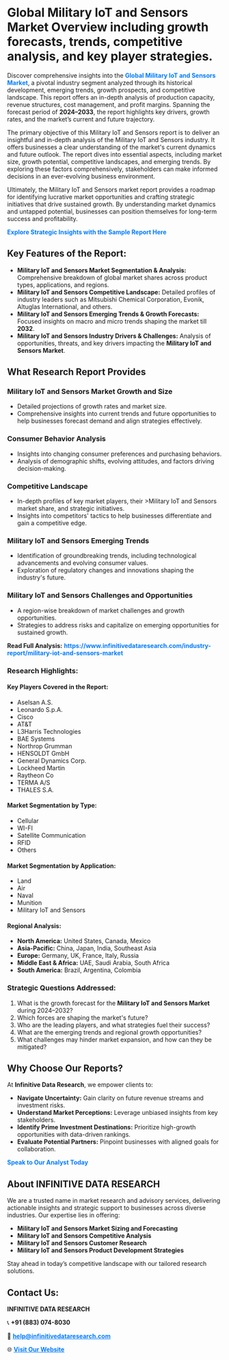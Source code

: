 <h1>Global Military IoT and Sensors Market Overview including growth forecasts, trends, competitive analysis, and key player strategies.</h1>
<p>
Discover comprehensive insights into the 
<a href="https://www.infinitivedataresearch.com/industry-report/military-iot-and-sensors-market" rel="dofollow" style="color: #007BFF; text-decoration: none;"><strong>Global Military IoT and Sensors Market</strong></a>, a pivotal industry segment analyzed through its historical development, emerging trends, growth prospects, and competitive landscape. This report offers an in-depth analysis of production capacity, revenue structures, cost management, and profit margins. Spanning the forecast period of <strong>2024–2033</strong>, the report highlights key drivers, growth rates, and the market’s current and future trajectory.
</p>
<p>
The primary objective of this Military IoT and Sensors report is to deliver an insightful and in-depth analysis of the Military IoT and Sensors industry. It offers businesses a clear understanding of the market's current dynamics and future outlook. The report dives into essential aspects, including market size, growth potential, competitive landscapes, and emerging trends. By exploring these factors comprehensively, stakeholders can make informed decisions in an ever-evolving business environment.
</p>
<p>
Ultimately, the Military IoT and Sensors market report provides a roadmap for identifying lucrative market opportunities and crafting strategic initiatives that drive sustained growth. By understanding market dynamics and untapped potential, businesses can position themselves for long-term success and profitability.
</p>
<p>
<a href="https://www.infinitivedataresearch.com/request-sample/reportId=111359" style="color: #007BFF; text-decoration: none;"><strong>Explore Strategic Insights with the Sample Report Here</strong></a>
</p>

<h2>Key Features of the Report:</h2>
<ul>
<li><strong>Military IoT and Sensors Market Segmentation & Analysis:</strong> Comprehensive breakdown of global market shares across product types, applications, and regions.</li>
<li><strong>Military IoT and Sensors Competitive Landscape:</strong> Detailed profiles of industry leaders such as Mitsubishi Chemical Corporation, Evonik, Altuglas International, and others.</li>
<li><strong>Military IoT and Sensors Emerging Trends & Growth Forecasts:</strong> Focused insights on macro and micro trends shaping the market till <strong>2032</strong>.</li>
<li><strong>Military IoT and Sensors Industry Drivers & Challenges:</strong> Analysis of opportunities, threats, and key drivers impacting the <strong>Military IoT and Sensors Market</strong>.</li>
</ul>

<h2>What Research Report Provides</h2>
<h3>Military IoT and Sensors Market Growth and Size</h3>
<ul>
<li>Detailed projections of growth rates and market size.</li>
<li>Comprehensive insights into current trends and future opportunities to help businesses forecast demand and align strategies effectively.</li>
</ul>

<h3>Consumer Behavior Analysis</h3>
<ul>
<li>Insights into changing consumer preferences and purchasing behaviors.</li>
<li>Analysis of demographic shifts, evolving attitudes, and factors driving decision-making.</li>
</ul>

<h3>Competitive Landscape</h3>
<ul>
<li>In-depth profiles of key market players, their >Military IoT and Sensors market share, and strategic initiatives.</li>
<li>Insights into competitors' tactics to help businesses differentiate and gain a competitive edge.</li>
</ul>

<h3>Military IoT and Sensors Emerging Trends</h3>
<ul>
<li>Identification of groundbreaking trends, including technological advancements and evolving consumer values.</li>
<li>Exploration of regulatory changes and innovations shaping the industry's future.</li>
</ul>

<h3>Military IoT and Sensors Challenges and Opportunities</h3>
<ul>
<li>A region-wise breakdown of market challenges and growth opportunities.</li>
<li>Strategies to address risks and capitalize on emerging opportunities for sustained growth.</li>
</ul>
<p><strong>Read Full Analysis:</strong> <a href="https://www.infinitivedataresearch.com/industry-report/military-iot-and-sensors-market" rel="dofollow" style="color: #007BFF; text-decoration: none;"><strong>https://www.infinitivedataresearch.com/industry-report/military-iot-and-sensors-market</strong></a></p>
<h3>Research Highlights:</h3>
<h4>Key Players Covered in the Report:</h4>
<ul><li>Aselsan A.S.</li><li>Leonardo S.p.A.</li><li>Cisco</li><li>AT&amp;T</li><li>L3Harris Technologies</li><li>BAE Systems</li><li>Northrop Grumman</li><li>HENSOLDT GmbH</li><li>General Dynamics Corp.</li><li>Lockheed Martin</li><li>Raytheon Co</li><li>TERMA A/S</li><li>THALES S.A.</li></ul>
<h4>Market Segmentation by Type:</h4>
<ul><li>Cellular</li><li>WI-FI</li><li>Satellite Communication</li><li>RFID</li><li>Others</li></ul>
<h4>Market Segmentation by Application:</h4>
<ul><li>Land</li><li>Air</li><li>Naval</li><li>Munition</li><li>Military IoT and Sensors</li></ul>

<h4>Regional Analysis:</h4>
<ul>
<li><strong>North America:</strong> United States, Canada, Mexico</li>
<li><strong>Asia-Pacific:</strong> China, Japan, India, Southeast Asia</li>
<li><strong>Europe:</strong> Germany, UK, France, Italy, Russia</li>
<li><strong>Middle East & Africa:</strong> UAE, Saudi Arabia, South Africa</li>
<li><strong>South America:</strong> Brazil, Argentina, Colombia</li>
</ul>

<h3>Strategic Questions Addressed:</h3>
<ol>
<li>What is the growth forecast for the <strong>Military IoT and Sensors Market</strong> during 2024–2032?</li>
<li>Which forces are shaping the market's future?</li>
<li>Who are the leading players, and what strategies fuel their success?</li>
<li>What are the emerging trends and regional growth opportunities?</li>
<li>What challenges may hinder market expansion, and how can they be mitigated?</li>
</ol>

<h2>Why Choose Our Reports?</h2>
<p>At <strong>Infinitive Data Research</strong>, we empower clients to:</p>
<ul>
<li><strong>Navigate Uncertainty:</strong> Gain clarity on future revenue streams and investment risks.</li>
<li><strong>Understand Market Perceptions:</strong> Leverage unbiased insights from key stakeholders.</li>
<li><strong>Identify Prime Investment Destinations:</strong> Prioritize high-growth opportunities with data-driven rankings.</li>
<li><strong>Evaluate Potential Partners:</strong> Pinpoint businesses with aligned goals for collaboration.</li>
</ul>
<p><a href="https://www.infinitivedataresearch.com/industry-report/military-iot-and-sensors-market" rel="dofollow" style="color: #007BFF; text-decoration: none;"><strong>Speak to Our Analyst Today</strong></a></p>

<h2>About INFINITIVE DATA RESEARCH</h2>
<p>We are a trusted name in market research and advisory services, delivering actionable insights and strategic support to businesses across diverse industries. Our expertise lies in offering:</p>
<ul>
<li><strong>Military IoT and Sensors Market Sizing and Forecasting</strong></li>
<li><strong>Military IoT and Sensors Competitive Analysis</strong></li>
<li><strong>Military IoT and Sensors Customer Research</strong></li>
<li><strong>Military IoT and Sensors Product Development Strategies</strong></li>
</ul>
<p>Stay ahead in today’s competitive landscape with our tailored research solutions.</p>

<h2>Contact Us:</h2>
<p><strong>INFINITIVE DATA RESEARCH</strong></p>
<p>📞 <strong>+91 (883) 074-8030</strong></p>
<p>📧 <strong><a href="mailto:help@infinitivedataresearch.com" style="color: #007BFF;">help@infinitivedataresearch.com</a></strong></p>
<p>🌐 <strong><a href="https://www.infinitivedataresearch.com" rel="dofollow" style="color: #007BFF;">Visit Our Website</a></strong></p>